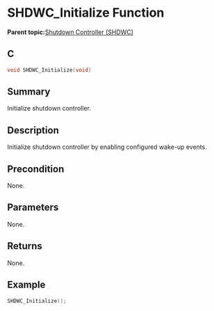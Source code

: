 # SHDWC\_Initialize Function

**Parent topic:**[Shutdown Controller \(SHDWC\)](GUID-D4DB3E69-9AEA-47F9-A76D-D123E7E252AA.md)

## C

```c
void SHDWC_Initialize(void)
```

## Summary

Initialize shutdown controller.

## Description

Initialize shutdown controller by enabling configured wake-up events.

## Precondition

None.

## Parameters

None.

## Returns

None.

## Example

```c
SHDWC_Initialize();
```

